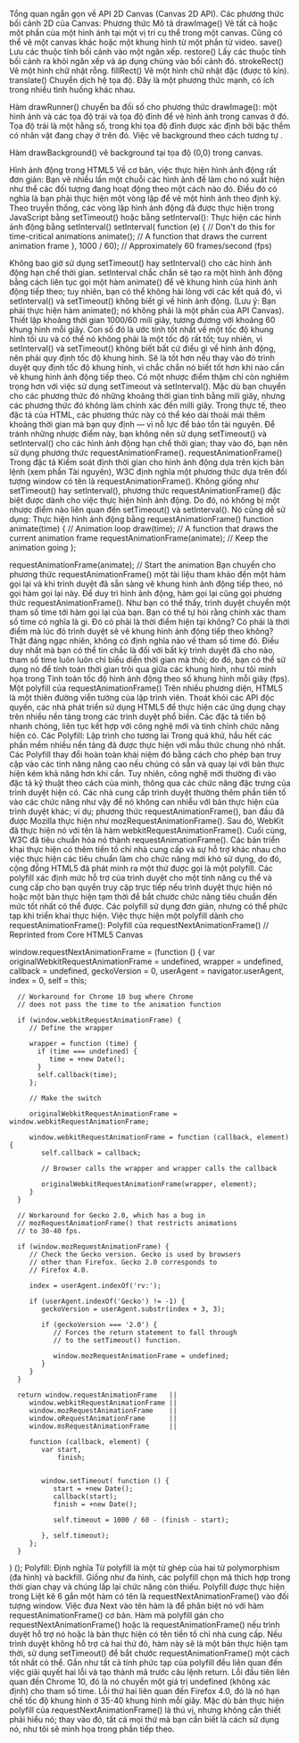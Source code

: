 Tổng quan ngắn gọn về API 2D Canvas (Canvas 2D API). 
Các phương thức bối cảnh 2D của Canvas:
Phương thức	Mô tả
drawImage()	Vẽ tất cả hoặc một phần của một hình ảnh tại một vị trí cụ thể trong một canvas. Cũng có thể vẽ một canvas khác hoặc một khung hình từ một phần tử video.
save()	Lưu các thuộc tính bối cảnh vào một ngăn xếp.
restore()	Lấy các thuộc tính bối cảnh ra khỏi ngăn xếp và áp dụng chúng vào bối cảnh đó.
strokeRect()	Vẽ một hình chữ nhật rỗng.
fillRect()	Vẽ một hình chữ nhật đặc (được tô kín).
translate()	Chuyển dịch hệ tọa độ. Đây là một phương thức mạnh, có ích trong nhiều tình huống khác nhau.

Hàm drawRunner() chuyển ba đối số cho phương thức drawImage(): một hình ảnh và các tọa độ trái và tọa độ đỉnh để vẽ hình ảnh trong canvas ở đó. Tọa độ trái là một hằng số, trong khi tọa độ đỉnh được xác định bởi bậc thềm có nhân vật đang chạy ở trên đó.
Việc vẽ background theo cách tương tự .

Hàm drawBackground() vẽ background tại tọa độ (0,0) trong canvas.

Hình ảnh động trong HTML5
Về cơ bản, việc thực hiện hình ảnh động rất đơn giản: Bạn vẽ nhiều lần một chuỗi các hình ảnh để làm cho nó xuất hiện như thể các đối tượng đang hoạt động theo một cách nào đó. Điều đó có nghĩa là bạn phải thực hiện một vòng lặp để vẽ một hình ảnh theo định kỳ.
Theo truyền thống, các vòng lặp hình ảnh động đã được thực hiện trong JavaScript bằng setTimeout() hoặc bằng setInterval():
Thực hiện các hình ảnh động bằng setInterval()
setInterval( function (e) { // Don't do this for time-critical animations
   animate();               // A function that draws the current animation frame
}, 1000 / 60);              // Approximately 60 frames/second (fps)

Không bao giờ sử dụng setTimeout() hay setInterval() cho các hình ảnh động hạn chế thời gian.
setInterval chắc chắn sẽ tạo ra một hình ảnh động bằng cách liên tục gọi một hàm animate() để vẽ khung hình của hình ảnh động tiếp theo; tuy nhiên, bạn có thể không hài lòng với các kết quả đó, vì setInterval() và setTimeout() không biết gì về hình ảnh động. (Lưu ý: Bạn phải thực hiện hàm animate(); nó không phải là một phần của API Canvas).
Thiết lập khoảng thời gian 1000/60 mili giây, tương đương với khoảng 60 khung hình mỗi giây. Con số đó là ước tính tốt nhất về một tốc độ khung hình tối ưu và có thể nó không phải là một tốc độ rất tốt; tuy nhiên, vì setInterval() và setTimeout() không biết bất cứ điều gì về hình ảnh động, nên phải quy định tốc độ khung hình. Sẽ là tốt hơn nếu thay vào đó trình duyệt quy định tốc độ khung hình, vì chắc chắn nó biết tốt hơn  khi nào cần vẽ khung hình ảnh động tiếp theo.
Có một nhược điểm thậm chí còn nghiêm trọng hơn với việc sử dụng setTimeout và setInterval(). Mặc dù bạn chuyển cho các phương thức đó những khoảng thời gian tính bằng mili giây, nhưng các phương thức đó không làm chính xác đến milli giây. Trong thực tế, theo đặc tả của HTML, các phương thức này có thể kéo dài thoải mái thêm khoảng thời gian mà bạn quy định — vì nỗ lực để bảo tồn tài nguyên.
Để tránh những nhược điểm này, bạn không nên sử dụng setTimeout() và setInterval() cho các hình ảnh động hạn chế thời gian; thay vào đó, bạn nên sử dụng phương thức requestAnimationFrame().
requestAnimationFrame()
Trong đặc tả Kiểm soát định thời gian cho hình ảnh động dựa trên kịch bản lệnh (xem phần Tài nguyên), W3C định nghĩa một phương thức dựa trên đối tượng window có tên là requestAnimationFrame(). Không giống như setTimeout() hay setInterval(), phương thức requestAnimationFrame() đặc biệt được dành cho việc thực hiện hình ảnh động. Do đó, nó không bị một nhược điểm nào liên quan đến setTimeout() và setInterval(). Nó cũng dễ sử dụng:
Thực hiện hình ảnh động bằng requestAnimationFrame()
function animate(time) {           // Animation loop
   draw(time);                     // A function that draws the current animation frame
   requestAnimationFrame(animate); // Keep the animation going
};

requestAnimationFrame(animate);    // Start the animation
Bạn chuyển cho phương thức requestAnimationFrame() một tài liệu tham khảo đến một hàm gọi lại và khi trình duyệt đã sẵn sàng vẽ khung hình ảnh động tiếp theo, nó gọi hàm gọi lại này. Để duy trì hình ảnh động, hàm gọi lại cũng gọi phương thức requestAnimationFrame().
Như bạn có thể thấy, trình duyệt chuyển một tham số time tới hàm gọi lại của bạn. Bạn có thể tự hỏi rằng chính xác tham số time có nghĩa là gì. Đó có phải là thời điểm hiện tại không? Có phải là thời điểm mà lúc đó trình duyệt sẽ vẽ khung hình ảnh động tiếp theo không?
Thật đáng ngạc nhiên, không có định nghĩa nào về tham số time đó. Điều duy nhất mà bạn có thể tin chắc là đối với bất kỳ trình duyệt đã cho nào, tham số time luôn luôn chỉ biểu diễn thời gian mà thôi; do đó, bạn có thể sử dụng nó để tính toán thời gian trôi qua giữa các khung hình, như tôi minh họa trong Tính toán tốc độ hình ảnh động theo số khung hình mỗi giây (fps).
Một polyfill của requestAnimationFrame()
Trên nhiều phương diện, HTML5 là một thiên đường viễn tưởng của lập trình viên. Thoát khỏi các API độc quyền, các nhà phát triển sử dụng HTML5 để thực hiện các ứng dụng chạy trên nhiều nền tảng trong các trình duyệt phổ biến. Các đặc tả tiến bộ nhanh chóng, liên tục kết hợp với công nghệ mới và tinh chỉnh chức năng hiện có.
Các Polyfill: Lập trình cho tương lai
Trong quá khứ, hầu hết các phần mềm nhiều nền tảng đã được thực hiện với mẫu thức chung nhỏ nhất. Các Polyfill thay đổi hoàn toàn khái niệm đó bằng cách cho phép bạn truy cập vào các tính năng nâng cao nếu chúng có sẵn và quay lại với bản thực hiện kém khả năng hơn khi cần.
Tuy nhiên, công nghệ mới thường đi vào đặc tả kỹ thuật theo cách của mình, thông qua các chức năng đặc trưng của trình duyệt hiện có. Các nhà cung cấp trình duyệt thường thêm phần tiền tố vào các chức năng như vậy để nó không can nhiễu với bản thực hiện của trình duyệt khác; ví dụ; phương thức requestAnimationFrame(), ban đầu đã được Mozilla thực hiện như mozRequestAnimationFrame(). Sau đó, WebKit đã thực hiện nó với tên là hàm webkitRequestAnimationFrame(). Cuối cùng, W3C đã tiêu chuẩn hóa nó thành requestAnimationFrame().
Các bản triển khai thực hiện có thêm tiền tố chỉ nhà cung cấp và sự hỗ trợ khác nhau cho việc thực hiện các tiêu chuẩn làm cho chức năng mới khó sử dụng, do đó, cộng đồng HTML5 đã phát minh ra một thứ được gọi là một polyfill. Các polyfill xác định mức hỗ trợ của trình duyệt cho một tính năng cụ thể và cung cấp cho bạn quyền truy cập trực tiếp nếu trình duyệt thực hiện nó hoặc một bản thực hiện tạm thời để bắt chước chức năng tiêu chuẩn đến mức tốt nhất có thể được.
Các polyfill sử dụng đơn giản, nhưng có thể phức tạp khi triển khai thực hiện. Việc thực hiện một polyfill dành cho requestAnimationFrame():
Polyfill của requestNextAnimationFrame()
// Reprinted from Core HTML5 Canvas

window.requestNextAnimationFrame =
   (function () {
      var originalWebkitRequestAnimationFrame = undefined,
          wrapper = undefined,
          callback = undefined,
          geckoVersion = 0,
          userAgent = navigator.userAgent,
          index = 0,
          self = this;

      // Workaround for Chrome 10 bug where Chrome
      // does not pass the time to the animation function
      
      if (window.webkitRequestAnimationFrame) {
         // Define the wrapper

         wrapper = function (time) {
           if (time === undefined) {
              time = +new Date();
           }
           self.callback(time);
         };

         // Make the switch
          
         originalWebkitRequestAnimationFrame = window.webkitRequestAnimationFrame;    

         window.webkitRequestAnimationFrame = function (callback, element) {
            self.callback = callback;

            // Browser calls the wrapper and wrapper calls the callback
            
            originalWebkitRequestAnimationFrame(wrapper, element);
         }
      }

      // Workaround for Gecko 2.0, which has a bug in
      // mozRequestAnimationFrame() that restricts animations
      // to 30-40 fps.

      if (window.mozRequestAnimationFrame) {
         // Check the Gecko version. Gecko is used by browsers
         // other than Firefox. Gecko 2.0 corresponds to
         // Firefox 4.0.
         
         index = userAgent.indexOf('rv:');

         if (userAgent.indexOf('Gecko') != -1) {
            geckoVersion = userAgent.substr(index + 3, 3);

            if (geckoVersion === '2.0') {
               // Forces the return statement to fall through
               // to the setTimeout() function.

               window.mozRequestAnimationFrame = undefined;
            }
         }
      }
      
      return window.requestAnimationFrame   ||
         window.webkitRequestAnimationFrame ||
         window.mozRequestAnimationFrame    ||
         window.oRequestAnimationFrame      ||
         window.msRequestAnimationFrame     ||

         function (callback, element) {
            var start,
                finish;


            window.setTimeout( function () {
               start = +new Date();
               callback(start);
               finish = +new Date();

               self.timeout = 1000 / 60 - (finish - start);

            }, self.timeout);
         };
      }
   )
();
Polyfill: Định nghĩa
Từ polyfill là một từ ghép của hai từ polymorphism (đa hình) và backfill. Giống như đa hình, các polyfill chọn mã thích hợp trong thời gian chạy và chúng lấp lại chức năng còn thiếu.
Polyfill được thực hiện trong Liệt kê 6 gắn một hàm có tên là requestNextAnimationFrame() vào đối tượng window. Việc đưa Next vào tên hàm là để phân biệt nó với hàm requestAnimationFrame() cơ bản.
Hàm mà polyfill gán cho requestNextAnimationFrame() hoặc là requestAnimationFrame() nếu trình duyệt hỗ trợ nó hoặc là bản thực hiện có tên tiền tố chỉ nhà cung cấp. Nếu trình duyệt không hỗ trợ cả hai thứ đó, hàm này sẽ là một bản thực hiện tạm thời, sử dụng setTimeout() để bắt chước requestAnimationFrame() một cách tốt nhất có thể.
Gần như tất cả tính phức tạp của polyfill đều liên quan đến việc giải quyết hai lỗi và tạo thành mã trước câu lệnh return. Lỗi đầu tiên liên quan đến Chrome 10, đó là nó chuyển một giá trị undefined (không xác định) cho tham số time. Lỗi thứ hai liên quan đến Firefox 4.0, đó là nó hạn chế tốc độ khung hình ở 35-40 khung hình mỗi giây.
Mặc dù bản thực hiện polyfill của requestNextAnimationFrame() là thú vị, nhưng không cần thiết phải hiểu nó; thay vào đó, tất cả mọi thứ mà bạn cần biết là cách sử dụng nó, như tôi sẽ minh họa trong phần tiếp theo.
